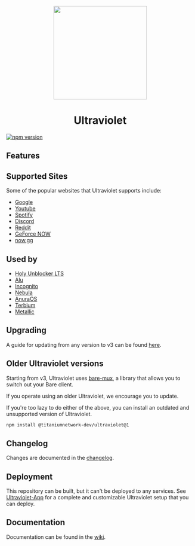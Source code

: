 <p align="center"><img src="https://raw.githubusercontent.com/titaniumnetwork-dev/Ultraviolet-Static/main/public/uv.png" height="250"></p>

<h1 align="center">Ultraviolet</h1>

<a href="https://www.npmjs.com/package/@titaniumnetwork-dev/ultraviolet"><img src="https://img.shields.io/npm/v/@titaniumnetwork-dev/ultraviolet.svg?maxAge=3600" alt="npm version" /></a>



## Features



## Supported Sites

Some of the popular websites that Ultraviolet supports include:

-   [Google](https://google.com)
-   [Youtube](https://www.youtube.com)
-   [Spotify](https://spotify.com)
-   [Discord](https://discord.com)
-   [Reddit](https://reddit.com)
-   [GeForce NOW](https://play.geforcenow.com/)
-   [now.gg](https://now.gg)

## Used by

-   [Holy Unblocker LTS](https://github.com/QuiteAFancyEmerald/Holy-Unblocker)
-   [Alu](https://github.com/titaniumnetwork-dev/Alu)
-   [Incognito](https://github.com/titaniumnetwork-dev/Incognito)
-   [Nebula](https://github.com/NebulaServices/Nebula)
-   [AnuraOS](https://github.com/MercuryWorkshop/anuraOS)
-   [Terbium](https://github.com/TerbiumOS/webOS)
-   [Metallic](https://github.com/Metallic-Web/Metallic)

## Upgrading

A guide for updating from any version to v3 can be found [here](https://github.com/titaniumnetwork-dev/Ultraviolet/wiki/Upgrading).

## Older Ultraviolet versions

Starting from v3, Ultraviolet uses [bare-mux](https://github.com/MercuryWorkshop/bare-mux), a library that allows you to switch out your Bare client.

If you operate using an older Ultraviolet, we encourage you to update.

If you're too lazy to do either of the above, you can install an outdated and unsupported version of Ultraviolet.

```sh
npm install @titaniumnetwork-dev/ultraviolet@1
```

## Changelog

Changes are documented in the [changelog](./CHANGELOG.md).

## Deployment

This repository can be built, but it can't be deployed to any services. See [Ultraviolet-App](https://github.com/titaniumnetwork-dev/Ultraviolet-App) for a complete and customizable Ultraviolet setup that you can deploy.

## Documentation

Documentation can be found in the [wiki](https://github.com/titaniumnetwork-dev/Ultraviolet/wiki).

